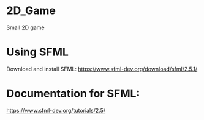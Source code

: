 # 2D_Game
Small 2D game

# Using SFML

Download and install SFML:
https://www.sfml-dev.org/download/sfml/2.5.1/

# Documentation for SFML:

https://www.sfml-dev.org/tutorials/2.5/
